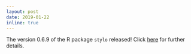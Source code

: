 ```yaml
---
layout: post
date: 2019-01-22
inline: true
---
```


The version 0.6.9 of the R package `stylo` released! Click [here](https://github.com/computationalstylistics/stylo) for further details.
